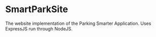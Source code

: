 # SmartParkSite
The website implementation of the Parking Smarter Application.
Uses ExpressJS run through NodeJS. 
